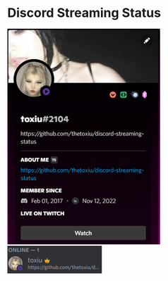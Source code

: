 # Discord Streaming Status

![streaming-status](https://raw.githubusercontent.com/thetoxiu/discord-streaming-status/master/discord-streaming-status.png)<br>
![streaming-status](https://raw.githubusercontent.com/thetoxiu/discord-streaming-status/master/discord-streaming-status1.png)
